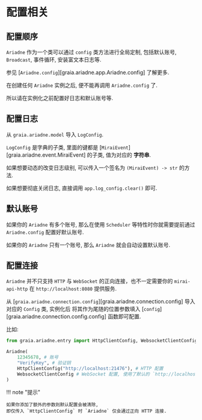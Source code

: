 # 配置相关

## 配置顺序

`Ariadne` 作为一个类可以通过 `config` 类方法进行全局定制, 包括默认账号, `Broadcast`, 事件循环, 安装富文本日志等.

参见 [`Ariadne.config`][graia.ariadne.app.Ariadne.config] 了解更多.

在创建任何 `Ariadne` 实例之后, 便不能再调用 `Ariadne.config` 了.

所以请在实例化之前配置好日志和默认账号等.

## 配置日志

从 `graia.ariadne.model` 导入 `LogConfig`.

`LogConfig` 是字典的子类, 里面的键都是 [`MiraiEvent`][graia.ariadne.event.MiraiEvent] 的子类,
值为对应的 **字符串**.

如果想要动态的改变日志级别, 可以传入一个签名为 `(MiraiEvent) -> str` 的方法.

如果想要彻底关闭日志, 直接调用 `app.log_config.clear()` 即可.

## 默认账号

如果你的 `Ariadne` 有多个账号, 那么在使用 `Scheduler` 等特性时你就需要提前通过 `Ariadne.config` 配置好默认账号.

如果你的 `Ariadne` 只有一个账号, 那么 `Ariadne` 就会自动设置默认账号.

## 配置连接

`Ariadne` 并不只支持 `HTTP` 与 `WebSocket` 的正向连接，也不一定需要你的 `mirai-api-http` 在 `http://localhost:8080` 提供服务.

从 [`graia.ariadne.connection.config`][graia.ariadne.connection.config] 导入对应的 `Config` 类, 实例化后
将其作为尾随的位置参数填入 [`config`][graia.ariadne.connection.config.config] 函数即可配置.

比如:

```python
from graia.ariadne.entry import HttpClientConfig, WebsocketClientConfig, Ariadne

Ariadne(
    12345678, # 账号
    "VerifyKey", # 验证钥
    HttpClientConfig("http://localhost:21476"), # HTTP 配置
    WebsocketClientConfig # WebSocket 配置, 使用了默认的 `http://localhost:8080`
)
```

!!! note "提示"

    如果你添加了额外的参数则默认配置会被清除,
    即仅传入 `HttpClientConfig` 时 `Ariadne` 仅会通过正向 HTTP 连接.
